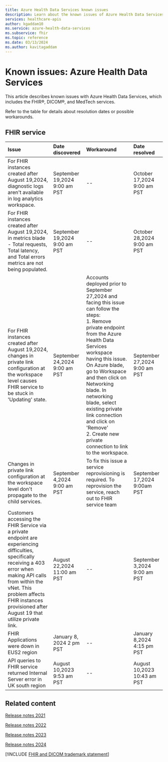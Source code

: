 ```yaml
---
title: Azure Health Data Services known issues
description: Learn about the known issues of Azure Health Data Services.
services: healthcare-apis
author: kgaddam10
ms.service: azure-health-data-services
ms.subservice: fhir
ms.topic: reference
ms.date: 03/13/2024
ms.author: kavitagaddam
---
```


# Known issues: Azure Health Data Services

This article describes known issues with Azure Health Data Services, which includes the FHIR&reg;, DICOM&reg;, and MedTech services.

Refer to the table for details about resolution dates or possible workarounds. 

## FHIR service

|Issue | Date discovered | Workaround | Date resolved |
| :------------------------------------- | :------------ | :------------- | :------------- |
|For FHIR instances created after August 19,2024, diagnostic logs aren't available in log analytics workspace. |September 19,2024 9:00 am PST| -- | October 17,2024 9:00 am PST |
|For FHIR instances created after August 19,2024, in metrics blade - Total requests, Total latency, and Total errors metrics are not being populated. |September 19,2024 9:00 am PST| -- | October 28,2024 9:00 am PST |
|For FHIR instances created after August 19,2024, changes in private link configuration at the workspace level causes FHIR service to be stuck in 'Updating' state. |September 24,2024 9:00 am PST| Accounts deployed prior to September 27,2024 and facing this issue can follow the steps: <br> 1. Remove private endpoint from the Azure Health Data Services workspace having this issue. On Azure blade, go to Workspace and then click on Networking blade. In networking blade, select existing private link connection and click on 'Remove' <br> 2. Create new private connection to link to the workspace.| September 27,2024 9:00 am PST |
|Changes in private link configuration at the workspace level don't propagate to the child services.|September 4,2024 9:00 am PST| To fix this issue a service reprovisioning is required. To reprovision the service, reach out to FHIR service team| September 17,2024 9:00am PST|
|Customers accessing the FHIR Service via a private endpoint are experiencing difficulties, specifically receiving a 403 error when making API calls from within the vNet. This problem affects FHIR instances provisioned after August 19 that utilize private link.|August 22,2024 11:00 am PST|-- | September 3,2024 9:00 am PST |
|FHIR Applications were down in EUS2 region|January 8, 2024 2 pm PST|--|January 8,2024 4:15 pm PST|
|API queries to FHIR service returned Internal Server error in UK south region |August 10,2023 9:53 am PST|--|August 10,2023 10:43 am PST|


## Related content

[Release notes 2021](release-notes-2021.md)

[Release notes 2022](release-notes-2022.md)

[Release notes 2023](release-notes-2023.md)

[Release notes 2024](release-notes-2024.md)

[!INCLUDE [FHIR and DICOM trademark statement](includes/healthcare-apis-fhir-dicom-trademark.md)]
